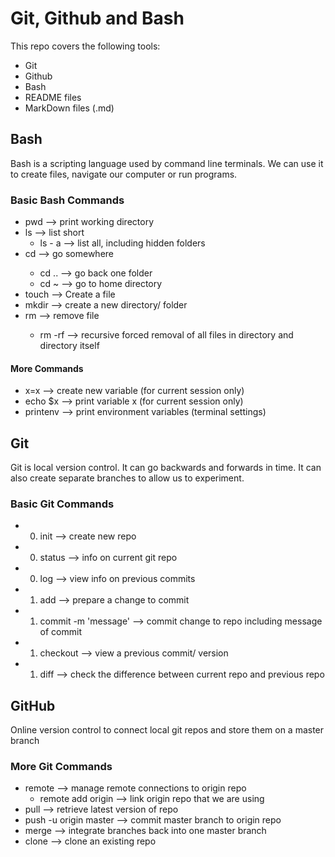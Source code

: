 # Git, Github and Bash

This repo covers the following tools:
- Git
- Github
- Bash
- README files
- MarkDown files (.md)

## Bash
Bash is a scripting language used by command line terminals.
We can use it to create files, navigate our computer or run programs.

### Basic Bash Commands

- pwd --> print working directory
- ls --> list short
  - ls - a --> list all, including hidden folders
- cd <directory> --> go somewhere
  - cd .. --> go back one folder
  - cd ~ --> go to home directory
- touch <filename> --> Create a file
- mkdir <name> --> create a new directory/ folder
- rm <file> --> remove file
  - rm -rf <directory> --> recursive forced removal of all files in directory and directory itself

#### More Commands

- x=x --> create new variable (for current session only)
- echo $x --> print variable x (for current session only)
- printenv --> print environment variables (terminal settings)

## Git
Git is local version control.
It can go backwards and forwards in time.
It can also create separate branches to allow us to experiment.

### Basic Git Commands

- 0) init --> create new repo
- 0) status --> info on current git repo
- 0) log --> view info on previous commits

- 1) add --> prepare a change to commit
- 1) commit -m 'message' --> commit change to repo including message of commit
- 1) checkout --> view a previous commit/ version
- 1) diff --> check the difference between current repo and previous repo

## GitHub

Online version control to connect local git repos and store them on a master branch

### More Git Commands

- remote --> manage remote connections to origin repo
  - remote add origin --> link origin repo that we are using
- pull --> retrieve latest version of repo
- push -u origin master --> commit master branch to origin repo
- merge --> integrate branches back into one master branch
- clone --> clone an existing repo
